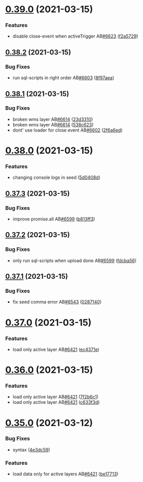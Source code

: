 # [0.39.0](https://github.com/rodekruis/IBF-system/compare/v0.38.2...v0.39.0) (2021-03-15)


### Features

* disable close-event when activeTrigger AB[#6623](https://github.com/rodekruis/IBF-system/issues/6623) ([f2a5729](https://github.com/rodekruis/IBF-system/commit/f2a57294e03b613f12bf0e7b10b4844b0afe2e59))



## [0.38.2](https://github.com/rodekruis/IBF-system/compare/v0.38.1...v0.38.2) (2021-03-15)


### Bug Fixes

* run sql-scripts in right order AB[#6603](https://github.com/rodekruis/IBF-system/issues/6603) ([8f97aea](https://github.com/rodekruis/IBF-system/commit/8f97aeae73d8bbd48e276e64c820fae5f5fb3e2a))



## [0.38.1](https://github.com/rodekruis/IBF-system/compare/v0.38.0...v0.38.1) (2021-03-15)


### Bug Fixes

* broken wms layer AB[#6614](https://github.com/rodekruis/IBF-system/issues/6614) ([23d3310](https://github.com/rodekruis/IBF-system/commit/23d33105aeb577f63919639712a2390a378366c2))
* broken wms layer AB[#6614](https://github.com/rodekruis/IBF-system/issues/6614) ([538c623](https://github.com/rodekruis/IBF-system/commit/538c623d81de7c494995a5966516a38725e497d0))
* dont' use loader for close event AB[#6602](https://github.com/rodekruis/IBF-system/issues/6602) ([2f6a6ed](https://github.com/rodekruis/IBF-system/commit/2f6a6ed3cbae07a22bc6462e34cf7d2596bd9516))



# [0.38.0](https://github.com/rodekruis/IBF-system/compare/v0.37.3...v0.38.0) (2021-03-15)


### Features

* changing console logs in seed ([5d0408d](https://github.com/rodekruis/IBF-system/commit/5d0408de90616add54e5e8609669fb790f7fa527))



## [0.37.3](https://github.com/rodekruis/IBF-system/compare/v0.37.2...v0.37.3) (2021-03-15)


### Bug Fixes

* improve promise.all AB[#6599](https://github.com/rodekruis/IBF-system/issues/6599) ([b813ff3](https://github.com/rodekruis/IBF-system/commit/b813ff3d75bdbf2b151e3a00caea9c9a5e18fea5))



## [0.37.2](https://github.com/rodekruis/IBF-system/compare/v0.37.1...v0.37.2) (2021-03-15)


### Bug Fixes

* only run sql-scripts when upload done AB[#6599](https://github.com/rodekruis/IBF-system/issues/6599) ([fdcba56](https://github.com/rodekruis/IBF-system/commit/fdcba56b3bdaaaeed29c6d4e072abbd3ba18aa67))



## [0.37.1](https://github.com/rodekruis/IBF-system/compare/v0.37.0...v0.37.1) (2021-03-15)


### Bug Fixes

* fix seed comma error AB[#6543](https://github.com/rodekruis/IBF-system/issues/6543) ([0287140](https://github.com/rodekruis/IBF-system/commit/0287140092a87930c7b8fc0fb294046a53816e44))



# [0.37.0](https://github.com/rodekruis/IBF-system/compare/v0.36.0...v0.37.0) (2021-03-15)


### Features

* load only active layer AB[#6421](https://github.com/rodekruis/IBF-system/issues/6421) ([ec4371e](https://github.com/rodekruis/IBF-system/commit/ec4371e4a43e0231bafdc427e1c5454690235fea))



# [0.36.0](https://github.com/rodekruis/IBF-system/compare/v0.35.0...v0.36.0) (2021-03-15)


### Features

* load only active layer AB[#6421](https://github.com/rodekruis/IBF-system/issues/6421) ([7f2b6c1](https://github.com/rodekruis/IBF-system/commit/7f2b6c137f0a491b5d071322ccb8bd2eede9c32b))
* load only active layer AB[#6421](https://github.com/rodekruis/IBF-system/issues/6421) ([c633f3d](https://github.com/rodekruis/IBF-system/commit/c633f3d582f92b1ae14fd6fd75a0708f5d38d5c7))



# [0.35.0](https://github.com/rodekruis/IBF-system/compare/v0.34.0...v0.35.0) (2021-03-12)


### Bug Fixes

* syntax ([4e3dc59](https://github.com/rodekruis/IBF-system/commit/4e3dc59eb5d4912fe72f7fe262617da7a2b3896f))


### Features

* load data only for active layers AB[#6421](https://github.com/rodekruis/IBF-system/issues/6421) ([be17713](https://github.com/rodekruis/IBF-system/commit/be17713d2e44afd37621076f1473422cdce592ab))



